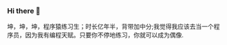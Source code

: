 ### Hi there 👋
坤，坤，坤，程序猿练习生；时长亿年半，背带加中分;我觉得我应该去当一个程序员，因为我有编程天赋。只要你不停地练习，你就可以成为偶像.
<!--
**apex-zhan/Apex-zhan** is a ✨ _special_ ✨ repository because its `README.md` (this file) appears on your GitHub profile.

Here are some ideas to get you started:

- 🔭 I’m currently working on ...
- 🌱 I’m currently learning ...
- 👯 I’m looking to collaborate on ...
- 🤔 I’m looking for help with ...
- 💬 Ask me about ...
- 📫 How to reach me: ...
- 😄 Pronouns: ...
- ⚡ Fun fact: ...
-->
